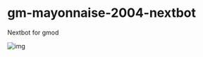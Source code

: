 # gm-mayonnaise-2004-nextbot
Nextbot for gmod

![img](https://github.com/user-attachments/assets/8f53662b-151e-4acf-b4b8-69db9c517f74)
